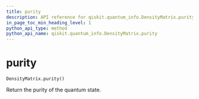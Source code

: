```yaml
---
title: purity
description: API reference for qiskit.quantum_info.DensityMatrix.purity
in_page_toc_min_heading_level: 1
python_api_type: method
python_api_name: qiskit.quantum_info.DensityMatrix.purity
---
```


# purity

<span id="qiskit.quantum_info.DensityMatrix.purity" />

`DensityMatrix.purity()`

Return the purity of the quantum state.

